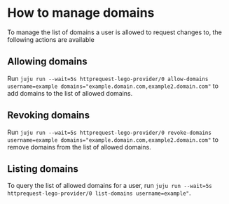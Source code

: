 # How to manage domains

To manage the list of domains a user is allowed to request changes to, the following actions are available

## Allowing domains
Run
`juju run --wait=5s httprequest-lego-provider/0 allow-domains username=example domains="example.domain.com,example2.domain.com"`
 to add domains to the list of allowed domains.

## Revoking domains
Run
`juju run --wait=5s httprequest-lego-provider/0 revoke-domains username=example domains="example.domain.com,example2.domain.com"`
 to remove domains from the list of allowed domains.

## Listing domains
To query the list of allowed domains for a user, run
`juju run --wait=5s httprequest-lego-provider/0 list-domains username=example"`.
